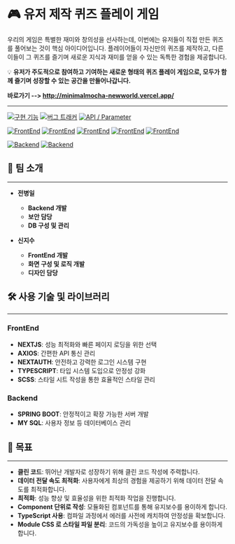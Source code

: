 # 🎮 유저 제작 퀴즈 플레이 게임

우리의 게임은 특별한 재미와 창의성을 선사하는데, 이번에는 유저들이 직접 만든 퀴즈를 풀어보는 것이 핵심 아이디어입니다. 플레이어들이 자신만의 퀴즈를 제작하고, 다른 이들이 그 퀴즈를 즐기며 새로운 지식과 재미를 얻을 수 있는 독특한 경험을 제공합니다.

💡 **유저가 주도적으로 참여하고 기여하는 새로운 형태의 퀴즈 플레이 게임으로,
모두가 함께 즐기며 성장할 수 있는 공간을 만들어나갑니다.**

**바로가기 --> <a>http://minimalmocha-newworld.vercel.app/</a>**

---

[![구현 기능](https://img.shields.io/badge/%EA%B5%AC%ED%98%84%20%EA%B8%B0%EB%8A%A5-Notion-%23000000)](https://www.notion.so/526812efa4d04ec2b9f523ee41165e71?pvs=21)
[![버그 트래커](https://img.shields.io/badge/%EB%B2%84%EA%B7%B8%20%ED%8A%B8%EB%9E%98%EC%BB%A4-Notion-%23000000)](https://www.notion.so/0ccac465af1c4b24bd611917a00d25d0?pvs=21)
[![API / Parameter](https://img.shields.io/badge/API%20/%20Parameter-Notion-%23000000)](https://www.notion.so/API-Parameter-5083c1d01fb243c2bd4265a867596cde?pvs=21)

[![FrontEnd](https://img.shields.io/badge/FrontEnd-NEXTJS-green)](#)
[![FrontEnd](https://img.shields.io/badge/FrontEnd-AXIOS-blue)](#)
[![FrontEnd](https://img.shields.io/badge/FrontEnd-NEXTAUTH-yellow)](#)
[![FrontEnd](https://img.shields.io/badge/FrontEnd-TYPESCRIPT-lightgrey)](#)
[![FrontEnd](https://img.shields.io/badge/FrontEnd-SCSS-pink)](#)

[![Backend](https://img.shields.io/badge/Backend-SPRING%20BOOT-success)](#)
[![Backend](https://img.shields.io/badge/Backend-MY%20SQL-informational)](#)

## 🚀 팀 소개

---

- **전병일**

  - **Backend 개발**
  - **보안 담당**
  - **DB 구성 및 관리**

- **신지수**
  - **FrontEnd 개발**
  - **화면 구성 및 로직 개발**
  - **디자인 담당**

## 🛠️ 사용 기술 및 라이브러리

---

### FrontEnd

- **NEXTJS**: 성능 최적화와 빠른 페이지 로딩을 위한 선택
- **AXIOS**: 간편한 API 통신 관리
- **NEXTAUTH**: 안전하고 강력한 로그인 시스템 구현
- **TYPESCRIPT**: 타입 시스템 도입으로 안정성 강화
- **SCSS**: 스타일 시트 작성을 통한 효율적인 스타일 관리

### Backend

- **SPRING BOOT**: 안정적이고 확장 가능한 서버 개발
- **MY SQL**: 사용자 정보 등 데이터베이스 관리

## 🎯 목표

---

- **클린 코드**: 뛰어난 개발자로 성장하기 위해 클린 코드 작성에 주력합니다.
- **데이터 전달 속도 최적화**: 사용자에게 최상의 경험을 제공하기 위해 데이터 전달 속도를 최적화합니다.
- **최적화**: 성능 향상 및 효율성을 위한 최적화 작업을 진행합니다.
- **Component 단위로 작성**: 모듈화된 컴포넌트를 통해 유지보수를 용이하게 합니다.
- **TypeScript 사용**: 컴파일 과정에서 에러를 사전에 캐치하여 안정성을 확보합니다.
- **Module CSS 로 스타일 파일 분리**: 코드의 가독성을 높이고 유지보수를 용이하게 합니다.

